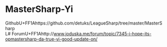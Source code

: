 MasterSharp-Yi
===================

GithubU+FF1Ahttps://github.com/detuks/LeagueSharp/tree/master/MasterSharp	
L# ForumU+FF1Ahttp://www.joduska.me/forum/topic/7345-i-hope-its-opmastersharp-da-true-yi-good-update-on/
